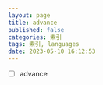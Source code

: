 ```yaml
---
layout: page
title: advance
published: false
categories: 索引
tags: 索引, languages
date: 2023-05-10 16:12:53
---
```


- [ ] advance